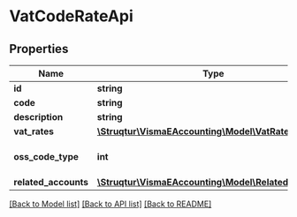 # VatCodeRateApi

## Properties
Name | Type | Description | Notes
------------ | ------------- | ------------- | -------------
**id** | **string** |  | [optional] 
**code** | **string** |  | [optional] 
**description** | **string** |  | [optional] 
**vat_rates** | [**\Struqtur\VismaEAccounting\Model\VatRateApi[]**](VatRateApi.md) |  | [optional] 
**oss_code_type** | **int** | 0 &#x3D; None, 1 &#x3D; Sales, 2 &#x3D; Vat | [optional] 
**related_accounts** | [**\Struqtur\VismaEAccounting\Model\RelatedAccounts**](RelatedAccounts.md) |  | [optional] 

[[Back to Model list]](../README.md#documentation-for-models) [[Back to API list]](../README.md#documentation-for-api-endpoints) [[Back to README]](../README.md)


